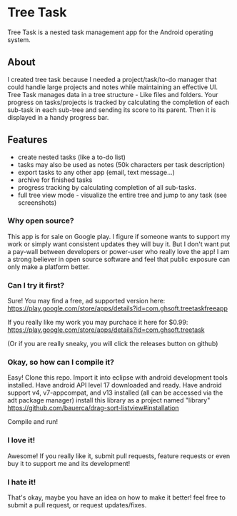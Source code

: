 Tree Task
=========

Tree Task is a nested task management app for the Android operating system. 

## About

I created tree task because I needed a project/task/to-do manager that could handle large projects and notes while maintaining an effective UI. 
Tree Task manages data in a tree structure - Like files and folders.
Your progress on tasks/projects is tracked by calculating the completion of each sub-task in each sub-tree and sending its score to its parent. Then it is displayed in a handy progress bar.

## Features
- create nested tasks (like a to-do list)
- tasks may also be used as notes (50k characters per task description)
- export tasks to any other app (email, text message...)
- archive for finished tasks
- progress tracking by calculating completion of all sub-tasks.
- full tree view mode - visualize the entire tree and jump to any task (see screenshots)


### Why open source?

This app is for sale on Google play. I figure if someone wants to support my work or simply want consistent updates they will buy it. But I don't want put a pay-wall between developers or power-user who really love the app!
I am a strong believer in open source software and feel that public exposure can only make a platform better. 

### Can I try it first?
Sure! 
You may find a free, ad supported version here: https://play.google.com/store/apps/details?id=com.ghsoft.treetaskfreeapp

If you really like my work you may purchace it here for $0.99: https://play.google.com/store/apps/details?id=com.ghsoft.treetask

(Or if you are really sneaky, you will click the releases button on github)

### Okay, so how can I compile it?
Easy!
Clone this repo.
Import it into eclipse with android development tools installed.
Have android API level 17 downloaded and ready.
Have android support v4, v7-appcompat, and v13 installed (all can be accessed via the adt package manager)
install this library as a project named "library" https://github.com/bauerca/drag-sort-listview#installation

Compile and run!

### I love it!
Awesome! If you really like it, submit pull requests, feature requests or even buy it to support me and its development!

### I hate it!
That's okay, maybe you have an idea on how to make it better! feel free to submit a pull request, or request updates/fixes.
